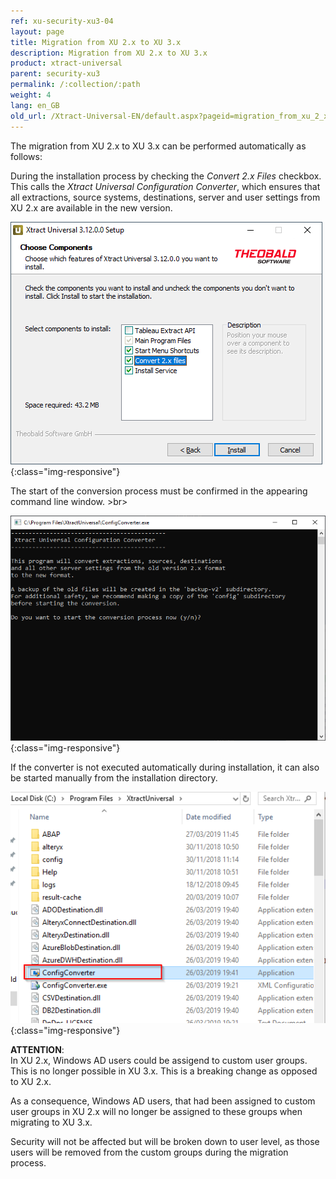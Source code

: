 ```yaml
---
ref: xu-security-xu3-04
layout: page
title: Migration from XU 2.x to XU 3.x
description: Migration from XU 2.x to XU 3.x
product: xtract-universal
parent: security-xu3
permalink: /:collection/:path
weight: 4
lang: en_GB
old_url: /Xtract-Universal-EN/default.aspx?pageid=migration_from_xu_2_x_to_xu_3_x
---
```


The migration from XU 2.x to XU 3.x can be performed automatically as follows:

During the installation process by checking the *Convert 2.x Files* checkbox. <br>
This calls the *Xtract Universal Configuration Converter*, which ensures that all extractions, source systems, destinations, server and user settings from XU 2.x are available in the new version. <br>

![XU3_Migration_1](/img/content/XU3_Migration_1.png){:class="img-responsive"} <br>

The start of the conversion process must be confirmed in the appearing command line window. >br>

![XU3_Migration_2](/img/content/XU3_Migration_2.png){:class="img-responsive"} <br>

If the converter is not executed automatically during installation, it can also be started manually from the installation directory. <br>

![XU3_Migration_3](/img/content/XU3_Migration_3.png){:class="img-responsive"}

**ATTENTION**:<br>
In XU 2.x, Windows AD users could be assigend to custom user groups. This is no longer possible in XU 3.x.
This is a breaking change as opposed to XU 2.x.

As a consequence, Windows AD users, that had been assigned to custom user groups in XU 2.x will no longer be assigned to these groups when migrating to XU 3.x.

Security will not be affected but will be broken down to user level, as those users will be removed from the custom groups during the migration process.
